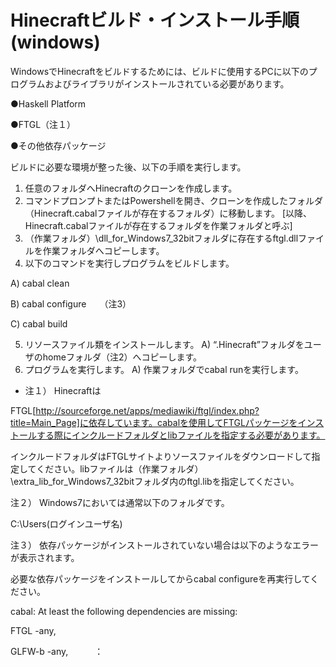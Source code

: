 Hinecraftビルド・インストール手順(windows)
=========

WindowsでHinecraftをビルドするためには、ビルドに使用するPCに以下のプログラムおよびライブラリがインストールされている必要があります。

●Haskell Platform

●FTGL（注１）

●その他依存パッケージ

ビルドに必要な環境が整った後、以下の手順を実行します。



1.	任意のフォルダへHinecraftのクローンを作成します。
2.	コマンドプロンプトまたはPowershellを開き、クローンを作成したフォルダ（Hinecraft.cabalファイルが存在するフォルダ）に移動します。
[以降、Hinecraft.cabalファイルが存在するフォルダを作業フォルダと呼ぶ]
3.	（作業フォルダ）\dll_for_Windows7_32bitフォルダに存在するftgl.dllファイルを作業フォルダへコピーします。
4.	以下のコマンドを実行しプログラムをビルドします。

  A)	 cabal clean

  B)	 cabal configure　　（注3）
  
  C)	 cabal build
  
5.	リソースファイル類をインストールします。
  A)	“.Hinecraft”フォルダをユーザのhomeフォルダ（注2）へコピーします。
6.	プログラムを実行します。
  A)	作業フォルダでcabal runを実行します。

* 注１）	Hinecraftは

FTGL[http://sourceforge.net/apps/mediawiki/ftgl/index.php?title=Main_Page]に依存しています。cabalを使用してFTGLパッケージをインストールする際にインクルードフォルダとlibファイルを指定する必要があります。

インクルードフォルダはFTGLサイトよりソースファイルをダウンロードして指定してください。libファイルは（作業フォルダ）\extra_lib_for_Windows7_32bitフォルダ内のftgl.libを指定してください。

注２）	Windows7においては通常以下のフォルダです。 

C:\Users\(ログインユーザ名)

注３）	依存パッケージがインストールされていない場合は以下のようなエラーが表示されます。

必要な依存パッケージをインストールしてからcabal configureを再実行してください。

cabal: At least the following dependencies are missing:

FTGL -any,

GLFW-b -any,　　　：


